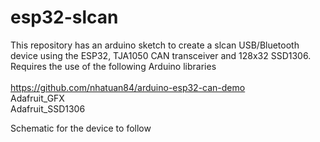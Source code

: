 # esp32-slcan
This repository has an arduino sketch to create a slcan USB/Bluetooth device using the ESP32, TJA1050 CAN transceiver and 128x32 SSD1306.
<br>Requires the use of the following Arduino libraries
<br><br>https://github.com/nhatuan84/arduino-esp32-can-demo
<br>Adafruit_GFX
<br>Adafruit_SSD1306

Schematic for the device to follow
